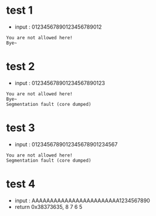 # test 1 #
* input : 01234567890123456789012
```
You are not allowed here!
Bye~
```

# test 2 #
* input : 012345678901234567890123
```
You are not allowed here!
Bye~
Segmentation fault (core dumped)
```

# test 3 #
* input : 0123456789012345678901234567  
```
You are not allowed here!
Segmentation fault (core dumped)
```

# test 4 #
* input : AAAAAAAAAAAAAAAAAAAAAAAA1234567890
* return 0x38373635, 8 7 6 5

